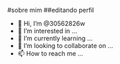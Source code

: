 #sobre mim
##editando perfil
- 👋 Hi, I’m @30562826w
- 👀 I’m interested in ...
- 🌱 I’m currently learning ...
- 💞️ I’m looking to collaborate on ...
- 📫 How to reach me ...

<!---
30562826w/30562826w is a ✨ special ✨ repository because its `README.md` (this file) appears on your GitHub profile.
You can click the Preview link to take a look at your changes.
--->
